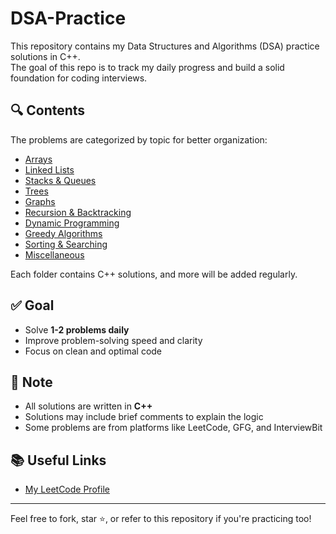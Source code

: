 # DSA-Practice

This repository contains my Data Structures and Algorithms (DSA) practice solutions in C++.  
The goal of this repo is to track my daily progress and build a solid foundation for coding interviews.

## 🔍 Contents

The problems are categorized by topic for better organization:

- [Arrays](./Arrays)
- [Linked Lists](./LinkedList)
- [Stacks & Queues](./Stacks_Queues)
- [Trees](./Trees)
- [Graphs](./Graphs)
- [Recursion & Backtracking](./Recursion_Backtracking)
- [Dynamic Programming](./DP)
- [Greedy Algorithms](./Greedy)
- [Sorting & Searching](./Sorting_Searching)
- [Miscellaneous](./Misc)

Each folder contains C++ solutions, and more will be added regularly.

## ✅ Goal

- Solve **1-2 problems daily**
- Improve problem-solving speed and clarity
- Focus on clean and optimal code

## 📌 Note

- All solutions are written in **C++**
- Solutions may include brief comments to explain the logic
- Some problems are from platforms like LeetCode, GFG, and InterviewBit

## 📚 Useful Links

- [My LeetCode Profile](https://leetcode.com/DivyamAgarwal/)


---

Feel free to fork, star ⭐, or refer to this repository if you're practicing too!
